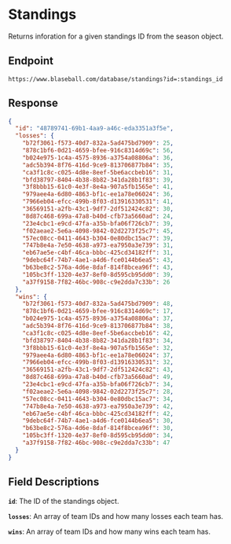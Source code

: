 # Standings

Returns inforation for a given standings ID from the season object.

## Endpoint

`https://www.blaseball.com/database/standings?id=:standings_id`

## Response

```json
{
  "id": "48789741-69b1-4aa9-a46c-eda3351a3f5e",
  "losses": {
    "b72f3061-f573-40d7-832a-5ad475bd7909": 25,
    "878c1bf6-0d21-4659-bfee-916c8314d69c": 56,
    "b024e975-1c4a-4575-8936-a3754a08806a": 36,
    "adc5b394-8f76-416d-9ce9-813706877b84": 35,
    "ca3f1c8c-c025-4d8e-8eef-5be6accbeb16": 31,
    "bfd38797-8404-4b38-8b82-341da28b1f83": 39,
    "3f8bbb15-61c0-4e3f-8e4a-907a5fb1565e": 41,
    "979aee4a-6d80-4863-bf1c-ee1a78e06024": 36,
    "7966eb04-efcc-499b-8f03-d13916330531": 41,
    "36569151-a2fb-43c1-9df7-2df512424c82": 30,
    "8d87c468-699a-47a8-b40d-cfb73a5660ad": 24,
    "23e4cbc1-e9cd-47fa-a35b-bfa06f726cb7": 39,
    "f02aeae2-5e6a-4098-9842-02d2273f25c7": 45,
    "57ec08cc-0411-4643-b304-0e80dbc15ac7": 39,
    "747b8e4a-7e50-4638-a973-ea7950a3e739": 31,
    "eb67ae5e-c4bf-46ca-bbbc-425cd34182ff": 31,
    "9debc64f-74b7-4ae1-a4d6-fce0144b6ea5": 43,
    "b63be8c2-576a-4d6e-8daf-814f8bcea96f": 43,
    "105bc3ff-1320-4e37-8ef0-8d595cb95dd0": 39,
    "a37f9158-7f82-46bc-908c-c9e2dda7c33b": 26
  },
  "wins": {
    "b72f3061-f573-40d7-832a-5ad475bd7909": 48,
    "878c1bf6-0d21-4659-bfee-916c8314d69c": 17,
    "b024e975-1c4a-4575-8936-a3754a08806a": 37,
    "adc5b394-8f76-416d-9ce9-813706877b84": 38,
    "ca3f1c8c-c025-4d8e-8eef-5be6accbeb16": 42,
    "bfd38797-8404-4b38-8b82-341da28b1f83": 34,
    "3f8bbb15-61c0-4e3f-8e4a-907a5fb1565e": 32,
    "979aee4a-6d80-4863-bf1c-ee1a78e06024": 37,
    "7966eb04-efcc-499b-8f03-d13916330531": 32,
    "36569151-a2fb-43c1-9df7-2df512424c82": 43,
    "8d87c468-699a-47a8-b40d-cfb73a5660ad": 49,
    "23e4cbc1-e9cd-47fa-a35b-bfa06f726cb7": 34,
    "f02aeae2-5e6a-4098-9842-02d2273f25c7": 28,
    "57ec08cc-0411-4643-b304-0e80dbc15ac7": 34,
    "747b8e4a-7e50-4638-a973-ea7950a3e739": 42,
    "eb67ae5e-c4bf-46ca-bbbc-425cd34182ff": 42,
    "9debc64f-74b7-4ae1-a4d6-fce0144b6ea5": 30,
    "b63be8c2-576a-4d6e-8daf-814f8bcea96f": 30,
    "105bc3ff-1320-4e37-8ef0-8d595cb95dd0": 34,
    "a37f9158-7f82-46bc-908c-c9e2dda7c33b": 47
  }
}
```

## Field Descriptions

**`id`**: The ID of the standings object.

**`losses`**: An array of team IDs and how many losses each team has.

**`wins`**: An array of team IDs and how many wins each team has.
